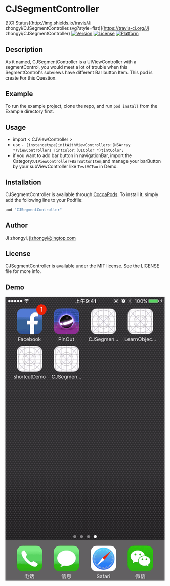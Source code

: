 # CJSegmentController

[![CI Status](http://img.shields.io/travis/Ji zhongyi/CJSegmentController.svg?style=flat)](https://travis-ci.org/Ji zhongyi/CJSegmentController)
[![Version](https://img.shields.io/cocoapods/v/CJSegmentController.svg?style=flat)](http://cocoapods.org/pods/CJSegmentController)
[![License](https://img.shields.io/cocoapods/l/CJSegmentController.svg?style=flat)](http://cocoapods.org/pods/CJSegmentController)
[![Platform](https://img.shields.io/cocoapods/p/CJSegmentController.svg?style=flat)](http://cocoapods.org/pods/CJSegmentController)

## Description
As it named, CJSegmentController is a UIViewController with a segmentControl, you would meet a lot of trouble when this SegmentControl's subviews have different Bar button Item. This pod is create For this Question.

## Example

To run the example project, clone the repo, and run `pod install` from the Example directory first.


## Usage
 - import < CJViewController >
 - use ```- (instancetype)initWithViewControllers:(NSArray *)viewControllers TintColor:(UIColor *)tintColor;```
 - if you want to add bar button in navigationBar, import the Category:`UIViewController+BarButtonItem`,and manage your barButton by your subViewController like `TestVCTwo` in Demo.

## Installation

CJSegmentController is available through [CocoaPods](http://cocoapods.org). To install
it, simply add the following line to your Podfile:

```ruby
pod "CJSegmentController"
```

## Author

Ji zhongyi, jizhongyi@lngtop.com

## License

CJSegmentController is available under the MIT license. See the LICENSE file for more info.

## Demo
![CJSegmentControllerDemo](CJSegmentController.gif)
